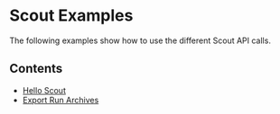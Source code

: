 <!--
Copyright (c) 2023 Boston Dynamics, Inc.  All rights reserved.

Downloading, reproducing, distributing or otherwise using the SDK Software
is subject to the terms and conditions of the Boston Dynamics Software
Development Kit License (20191101-BDSDK-SL).
-->

# Scout Examples

The following examples show how to use the different Scout API calls.

## Contents

- [Hello Scout](../scout/hello_scout/README.md)
- [Export Run Archives](../scout/export_run_archives/README.md)
